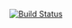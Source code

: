 [![Build Status](https://travis-ci.org/avoronkin/trntl.svg?branch=master)](https://travis-ci.org/avoronkin/trntl)
